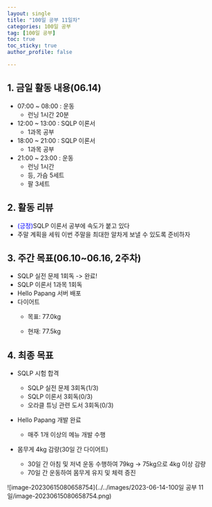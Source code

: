 ```yaml
---
layout: single
title: "100일 공부 11일차"
categories: 100일 공부
tag: [100일 공부]
toc: true
toc_sticky: true
author_profile: false

---
```


## 1. 금일 활동 내용(06.14)

* 07:00 ~ 08:00 : 운동
  * 런닝 1시간 20분
* 12:00 ~ 13:00 : SQLP 이론서
  * 1과목 공부
* 18:00 ~ 21:00 : SQLP 이론서
  * 1과목 공부
* 21:00 ~ 23:00 : 운동
  * 런닝 1시간
  * 등, 가슴 5세트
  * 팔 3세트



## 2. 활동 리뷰

* <span style = "color:blue">(긍정)</span>SQLP 이론서 공부에 속도가 붙고 있다
* 주말 계획을 세워 이번 주말을 최대한 알차게 보낼 수 있도록 준비하자




##  3. 주간 목표(06.10~06.16, 2주차)

* SQLP 실전 문제 1회독 -> 완료!
* SQLP 이론서 1과목 1회독
* Hello Papang 서버 배포
* 다이어트
  * 목표: 77.0kg

  * 현재: 77.5kg



## 4. 최종 목표

* SQLP 시험 합격
  * SQLP 실전 문제 3회독(1/3)
  * SQLP 이론서 3회독(0/3)
  * 오라클 튜닝 관련 도서 3회독(0/3)
* Hello Papang 개발 완료
  * 매주 1개 이상의 메뉴 개발 수행

* 몸무게 4kg 감량(30일 간 다이어트)
  * 30일 간 아침 및 저녁 운동 수행하여 79kg -> 75kg으로 4kg 이상 감량
  * 70일 간 운동하여 몸무게 유지 및 체력 증진

![image-20230615080658754](../../images/2023-06-14-100일 공부 11일/image-20230615080658754.png)



